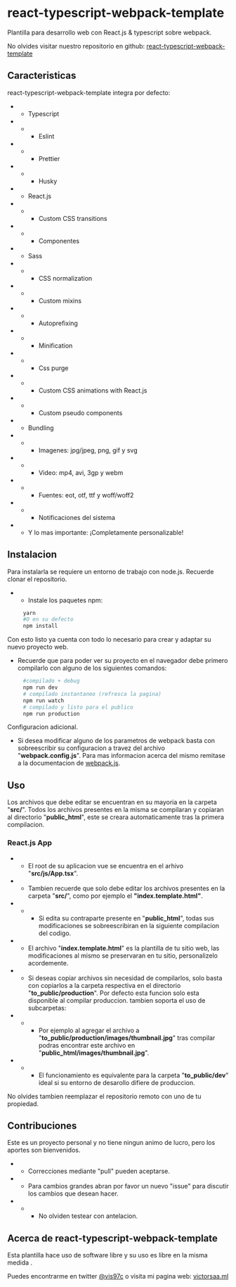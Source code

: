 # react-typescript-webpack-template

Plantilla para desarrollo web con React.js & typescript sobre webpack.

No olvides visitar nuestro repositorio en github: [react-typescript-webpack-template](https://github.com/vis97c/react-typescript-webpack-template)

## Caracteristicas

react-typescript-webpack-template integra por defecto:

- - Typescript

- - - Eslint

- - - Prettier

- - - Husky

- - React.js

- - - Custom CSS transitions

- - - Componentes

- - Sass

- - - CSS normalization

- - - Custom mixins

- - - Autoprefixing

- - - Minification

- - - Css purge

- - - Custom CSS animations with React.js

- - - Custom pseudo components 

- - Bundling

- - - Imagenes: jpg/jpeg, png, gif y svg

- - - Video: mp4, avi, 3gp y webm

- - - Fuentes: eot, otf, ttf y woff/woff2

- - - Notificaciones del sistema

- - Y lo mas importante: ¡Completamente personalizable!


## Instalacion

Para instalarla se requiere un entorno de trabajo con node.js. Recuerde clonar el repositorio.

- - Instale los paquetes npm:

```bash
     yarn
     #O en su defecto
     npm install
```

Con esto listo ya cuenta con todo lo necesario para crear y adaptar su nuevo proyecto web.

- Recuerde que para poder ver su proyecto en el navegador debe primero compilarlo con alguno de los siguientes comandos:

```bash
     #compilado + debug
     npm run dev
     # compilado instantaneo (refresca la pagina)
     npm run watch
     # compilado y listo para el publico
     npm run production

```

Configuracion adicional.

- Si desea modificar alguno de los parametros de webpack basta con sobreescribir su configuracion a travez del archivo "**webpack.config.js**". Para mas informacion acerca del mismo remitase a la documentacion de [webpack.js](https://webpack.js.org/configuration/).

## Uso

Los archivos que debe editar se encuentran en su mayoria en la carpeta "**src/**". Todos los archivos presentes en la misma se compilaran y copiaran al directorio "**public_html**", este se creara automaticamente tras la primera compilacion.

### React.js App

- - El root de su aplicacion vue se encuentra en el arhivo "**src/js/App.tsx**".

- - Tambien recuerde que solo debe editar los archivos presentes en la carpeta "**src/**", como por ejemplo el **"index.template.html"**.

- - - Si edita su contraparte presente en "**public_html**", todas sus modificaciones se sobreescribiran en la siguiente compilacion del codigo.

- - El archivo "**index.template.html**" es la plantilla de tu sitio web, las modificaciones al mismo se preservaran en tu sitio, personalizelo acordemente.

- - Si deseas copiar archivos sin necesidad de compilarlos, solo basta con copiarlos a la carpeta respectiva en el directorio "**to_public/production**". Por defecto esta funcion solo esta disponible al compilar produccion. tambien soporta el uso de subcarpetas:

- - - Por ejemplo al agregar el archivo a "**to_public/production/images/thumbnail.jpg**" tras compilar podras encontrar este archivo en "**public_html/images/thumbnail.jpg**".

- - - El funcionamiento es equivalente para la carpeta "**to_public/dev**" ideal si su entorno de desarollo difiere de produccion.

No olvides tambien reemplazar el repositorio remoto con uno de tu propiedad.

## Contribuciones

Este es un proyecto personal y no tiene ningun animo de lucro, pero los aportes son bienvenidos.

- - Correcciones mediante "pull" pueden aceptarse.

- - Para cambios grandes abran por favor un nuevo "issue" para discutir los cambios que desean hacer.

- - - No olviden testear con antelacion.

## Acerca de react-typescript-webpack-template

Esta plantilla hace uso de software libre y su uso es libre en la misma medida .  

Puedes encontrarme en twitter [@vis97c](https://twitter.com/vis97c) o visita mi pagina web: [victorsaa.ml](https://victorsaa.ml/)
